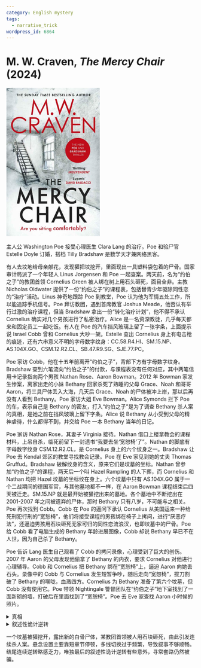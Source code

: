 ```yaml
---
category: English mystery
tags:
  - narrative_trick
wordpress_id: 6864
---
```


# M. W. Craven, <i>The Mercy Chair</i> (2024)

<img src=images/2024_cover.jpg width=250/>

主人公 Washington Poe 接受心理医生 Clara Lang 的治疗。Poe 和验尸官 Estelle Doyle 订婚，搭档 Tilly Bradshaw 是数学天才兼网络黑客。

有人去坟地给母亲献花，发现獾把坟挖开，里面现出一具塑料袋包着的尸骨。国家审计局派了一个年轻人 Linus Jorgensen 和 Poe 一起查案。两天前，名为“约伯之子”的教团首领 Cornelius Green 被人绑在树上用石头砸死，面目全非。主教 Nicholas Oldwater 提供了一份“约伯之子”的课程表，包括替青少年驱除同性恋的“治疗”活动。Linus 神奇地跟踪 Poe 到教堂，Poe 认为他为军情五处工作，所以能追踪手机信号。Poe 拜访教团，遇到首席教官 Joshua Meade，他否认有举行过激的治疗课程，但当 Bradshaw 拿出一份“转化治疗计划”，他不得不承认 Cornelius 确实对几个男孩进行了私密治疗。Alice 是一名资深教徒，几乎每天都来和固定员工一起吃饭。有人在 Poe 的汽车挡风玻璃上留了一张字条，上面提示说 Israel Cobb 曾和 Cornelius 大吵一架。Estelle 查出 Cornelius 身上有电击枪的痕迹，还有六串意义不明的字母数字纹身：CC.58.R4.HI、SM.15.NP、AS.104X.GO、CSM.12.R2.CL、SB.47.R9.SG、SJE.77.PC。

Poe 家访 Cobb，他在十五年前离开“约伯之子”，背部下方有字母数字纹身。Bradshaw 查到六笔流向“约伯之子”的付款，与课程表没有任何对应，其中两笔信用卡记录指向两个男孩 Nathan Rose、Aaron Bowman。2012 年 Bowman 家发生惨案，离家出走的小妹 Bethany 回家杀死了熟睡的父母 Grace、Noah 和哥哥 Aaron，将三具尸体丢入大海，几天后 Grace、Noah 的尸体被冲上岸，那以后再没有人看到 Bethany。Poe 家访大姐 Eve Bowman。Alice Symonds 拦下 Poe 的车，表示自己是 Bethany 的密友，打入“约伯之子”是为了调查 Bethany 杀人案的真相，是她之前在挡风玻璃上留下字条。Alice 说 Bethany 从小受到父母的精神虐待，什么都得不到，并交给 Poe 一本 Bethany 当年的日记。

Poe 家访 Nathan Rose，其妻子 Virginia 接待。Nathan 借口上楼拿教会的课程材料，上吊自杀，临死前留下一封遗书“我要去坐‘宽恕椅’了”。Nathan 的脚底有字母数字纹身 CSM.12.R2.CL，是 Cornelius 身上的六个纹身之一。Bradshaw 让 Poe 去 Kendal 郊区的教堂寻找教会记录。Poe 在 Eve 家见到她的丈夫 Thomas Gruffud。Bradshaw 破解纹身的含义，原来它们是坟墓的坐标。Nathan 曾参加“约伯之子”的课程，两天后一个叫 Hazel Rampling 的人下葬，而 Cornelius 和 Nathan 均把 Hazel 坟墓的坐标纹在身上。六个坟墓中只有 AS.104X.GO 属于一个二战期间的德国军官，与其他墓地都不一样，在 Aaron Bowman 课程结束后四天被迁走。SM.15.NP 就是最开始被獾挖出来的墓地。各个墓地中不断挖出在 2001-2007 年之间被遗弃的尸体，那时 Bethany 只有八岁，不可能与之相关。Poe 再次找到 Cobb。Cobb 在 Poe 的逼问下承认 Cornelius 从美国运来一种给死刑犯行刑的“宽恕椅”，他们将接受课程的男孩绑在椅子上拷问，进行“厌恶疗法”，还逼迫男孩用石块砸死无家可归的同性恋流浪汉，也即坟墓中的尸骨。Poe 给 Cobb 看了电脑生成的 Bethany 年龄进展图像，Cobb 却说 Bethany 早已不在人世，因为自己杀了 Bethany。

Poe 告诉 Lang 医生自己观看了 Cobb 的拷问录像，心理受到了巨大的创伤。2007 年 Aaron 的父母发现他偷拿了 Bethany 的内衣，要求 Cornelius 对他进行心理辅导。Cobb 和 Cornelius 把 Bethany 绑在“宽恕椅”上，逼迫 Aaron 向她丢石头。录像中的 Cobb 与 Cornelius 发生短暂争吵，随后走向“宽恕椅”，拔刀割破了 Bethany 的喉咙，血溅四方。Cornelius 为 Bethany 准备了第六个坟墓，但 Cobb 没有使用它。Poe 带领 Nightingale 警督团队在“约伯之子”地下室找到了一面新砌的墙，打破后在里面找到了“宽恕椅”。Poe 去 Eve 家查找 Aaron 小时候的照片。

<details><summary>真相</summary>
Bethany 是 Grace 与 Cobb 的私生子，所以受到父母的精神虐待。Eve 偷偷将 Grace 的内衣藏在 Aaron 的房间。Cobb 为了保护 Bethany 的性命，把刀尖缩回，假装划破 Bethany 的喉咙，但其实只是划破表层。Bethany 杀死了 Noah、Grace 报仇，但没有杀死 Aaron。Thomas 的真实身份是 Aaron，Eve 与自己的弟弟乱伦结婚。Eve 试图杀死 Poe，Bethany 现身将 Eve、Aaron (Thomas)、Poe 电晕捆绑，杀死 Eve、Aaron 后又试图杀死 Poe。Cobb 在看守所自杀。Linus 推荐军情五处将 Bradshaw 调走。
</details>

<details><summary>叙述性诡计逆转</summary>
Lang = Bethany，她有双重人格，Poe 与她的对话发生在精神病院，目的是为了让她的两种人格交汇，恢复神智。
</details>

一个坟墓被獾挖开，露出新的白骨尸体，某教团首领被人用石块砸死，由此引发连续杀人案。悬念设置主要靠短章节停顿，多线切换过于频繁，导致叙事不够顺畅。结尾连续逆转略感乏力，唯独最后的叙述性诡计逆转有些意外，寻常套路仍然被骗。